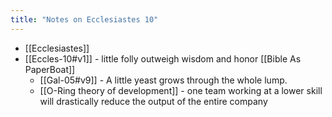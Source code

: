```yaml
---
title: "Notes on Ecclesiastes 10"
---
```


- [[Ecclesiastes]]
- [[Eccles-10#v1]] - little folly outweigh wisdom and honor [[Bible As PaperBoat]]
	- [[Gal-05#v9]] - A little yeast grows through the whole lump. 
	- [[O-Ring theory of development]] - one team working at a lower skill will drastically reduce the output of the entire company